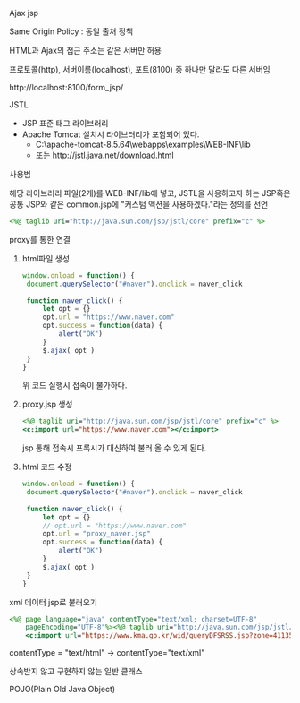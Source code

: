 Ajax jsp





Same Origin Policy : 동일 출처 정책

HTML과 Ajax의 접근 주소는 같은 서버만 허용

프로토콜(http), 서버이름(localhost), 포트(8100) 중 하나만 달라도 다른 서버임

http://localhost:8100/form_jsp/





JSTL

- JSP 표준 태그 라이브러리
- Apache Tomcat 설치시 라이브러리가 포함되어 있다.
  - C:\apache-tomcat-8.5.64\webapps\examples\WEB-INF\lib
  - 또는 http://jstl.java.net/download.html



사용법

해당 라이브러리 파일(2개)를 WEB-INF/lib에 넣고, JSTL을 사용하고자 하는 JSP혹은 공통 JSP와 같은 common.jsp에 "커스텀 액션을 사용하겠다."라는 정의를 선언



```jsp
<%@ taglib uri="http://java.sun.com/jsp/jstl/core" prefix="c" %>
```





proxy를 통한 연결



1. html파일 생성

   ```javascript
   window.onload = function() {
   	document.querySelector("#naver").onclick = naver_click
   	
   	function naver_click() {
   		let opt = {}
   		opt.url = "https://www.naver.com"
   		opt.success = function(data) {
   			alert("OK")
   		}
   		$.ajax( opt )
   	}
   }
   ```

   위 코드 실행시 접속이 불가하다.

   

   

2. proxy.jsp 생성

   ```jsp
   <%@ taglib uri="http://java.sun.com/jsp/jstl/core" prefix="c" %>
   <c:import url="https://www.naver.com"></c:import>
   ```

   jsp 통해 접속시 프록시가 대신하여 불러 올 수 있게 된다.

3. html 코드 수정

   ```javascript
   window.onload = function() {
   	document.querySelector("#naver").onclick = naver_click
   	
   	function naver_click() {
   		let opt = {}
   		// opt.url = "https://www.naver.com"
   		opt.url = "proxy_naver.jsp"
   		opt.success = function(data) {
   			alert("OK")
   		}
   		$.ajax( opt )
   	}
   }
   ```



xml 데이터 jsp로 불러오기

```jsp
<%@ page language="java" contentType="text/xml; charset=UTF-8"
    pageEncoding="UTF-8"%><%@ taglib uri="http://java.sun.com/jsp/jstl/core" prefix="c" %>
    <c:import url="https://www.kma.go.kr/wid/queryDFSRSS.jsp?zone=4113565500"></c:import>

```

contentType = "text/html" -> contentType="text/xml"







상속받지 않고 구현하지 않는 일반 클래스

POJO(Plain Old Java Object)

